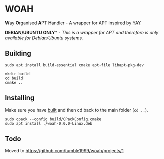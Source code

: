 # WOAH
**W**ay **O**rganised **A**PT **H**andler - A wrapper for APT inspired by [YAY](https://github.com/Jguer/yay/)

**DEBIAN/UBUNTU ONLY*** - *This is a wrapper for APT and therefore is only available for Debian/Ubuntu systems.*

## Building
```
sudo apt install build-essential cmake apt-file libapt-pkg-dev
```
```
mkdir build
cd build
cmake ..
```
## Installing
Make sure you have [built](#Building) and then cd back to the main folder (`cd ..`).
```
sudo cpack --config build/CPackConfig.cmake
sudo apt install ./woah-0.0.0-Linux.deb
```

## Todo
Moved to https://github.com/tumble1999/woah/projects/1